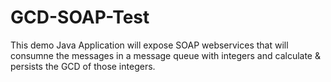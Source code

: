 # GCD-SOAP-Test
This demo Java Application will expose SOAP webservices that will consumne the messages in a message queue with integers and calculate & persists the GCD of those integers. 
